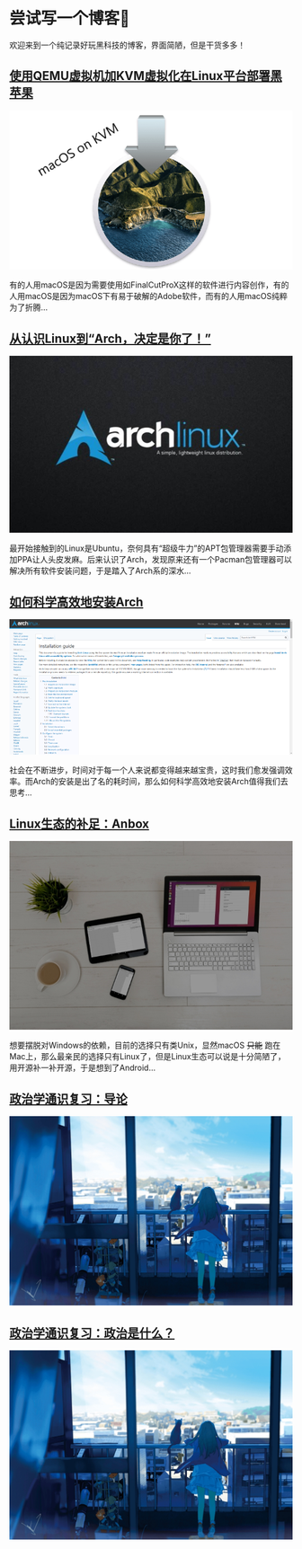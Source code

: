 # 尝试写一个博客💌

欢迎来到一个纯记录好玩黑科技的博客，界面简陋，但是干货多多！

## [使用QEMU虚拟机加KVM虚拟化在Linux平台部署黑苹果](./macos.md)

![macos](./img/macos.png)

有的人用macOS是因为需要使用如FinalCutProX这样的软件进行内容创作，有的人用macOS是因为macOS下有易于破解的Adobe软件，而有的人用macOS纯粹为了折腾...

## [从认识Linux到“Arch，决定是你了！”](./arch.md)

![arch](./img/arch.png)

最开始接触到的Linux是Ubuntu，奈何具有“超级牛力”的APT包管理器需要手动添加PPA让人头皮发麻。后来认识了Arch，发现原来还有一个Pacman包管理器可以解决所有软件安装问题，于是踏入了Arch系的深水...

## [如何科学高效地安装Arch](./install.md)

![install](./img/install.png)

社会在不断进步，时间对于每一个人来说都变得越来越宝贵，这时我们愈发强调效率。而Arch的安装是出了名的耗时间，那么如何科学高效地安装Arch值得我们去思考...

## [Linux生态的补足：Anbox](./anbox.md)

![anbox](./img/anbox.png)

想要摆脱对Windows的依赖，目前的选择只有类Unix，显然macOS ~~只能~~ 跑在Mac上，那么最亲民的选择只有Linux了，但是Linux生态可以说是十分简陋了，用开源补一补开源，于是想到了Android...

## [政治学通识复习：导论](./导论.md)

![nothing](./img/nothing.png)

## [政治学通识复习：政治是什么？](./政治是什么.md)

![nothing](./img/nothing.png)
